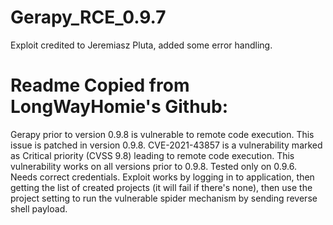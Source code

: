 # Gerapy_RCE_0.9.7
Exploit credited to Jeremiasz Pluta, added some error handling.

# Readme Copied from LongWayHomie's Github:
Gerapy prior to version 0.9.8 is vulnerable to remote code execution. This issue is patched in version 0.9.8. CVE-2021-43857 is a vulnerability marked as Critical priority (CVSS 9.8) leading to remote code execution.
This vulnerability works on all versions prior to 0.9.8.
Tested only on 0.9.6. Needs correct credentials.
Exploit works by logging in to application, then getting the list of created projects (it will fail if there's none), then use the project setting to run the vulnerable spider mechanism by sending reverse shell payload.
